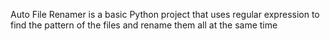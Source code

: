 Auto File Renamer is a basic Python project that uses regular expression to find the pattern of the files and rename them all at the same time
